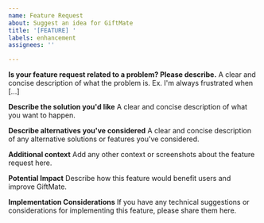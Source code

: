 ```yaml
---
name: Feature Request
about: Suggest an idea for GiftMate
title: '[FEATURE] '
labels: enhancement
assignees: ''

---
```


**Is your feature request related to a problem? Please describe.**
A clear and concise description of what the problem is. Ex. I'm always frustrated when [...]

**Describe the solution you'd like**
A clear and concise description of what you want to happen.

**Describe alternatives you've considered**
A clear and concise description of any alternative solutions or features you've considered.

**Additional context**
Add any other context or screenshots about the feature request here.

**Potential Impact**
Describe how this feature would benefit users and improve GiftMate.

**Implementation Considerations**
If you have any technical suggestions or considerations for implementing this feature, please share them here.